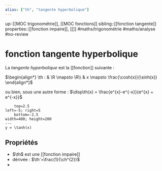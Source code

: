 ```yaml
---
alias: ["th", "tangente hyperbolique"]
---
```

up::[[MOC trigonométrie]], [[MOC fonctions]]
sibling::[[fonction tangente]]
properties::[[fonction impaire]], [[]]
#maths/trigonométrie #maths/analyse #no-review 
# fonction tangente hyperbolique
La _tangente hyperbolique_ est la [[fonction]] suivante :

$\begin{align*} \th : & \R \mapsto \R\\ & x \mapsto \frac{\cosh(x)}{\sinh(x)} \end{align*}$

ou bien, sous une autre forme :
$\disp\th(x) = \frac{e^{x}-e^{-x}}{e^{x} + e^{-x}}$


```desmos-graph
    top=2.5
left=-5; right=5
    bottom=-2.5
width=400; height=200
---
y = \tanh(x)
```


## Propriétés

 - $\th$ est une [[fonction impaire]]
 - dérivée : $\th'=\frac{1}{\ch^{2}}$
 - 

